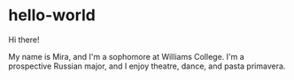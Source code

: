 # hello-world
Hi there!

My name is Mira, and I'm a sophomore at Williams College.
I'm a prospective Russian major, and I enjoy theatre, dance, and pasta primavera. 
